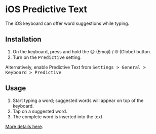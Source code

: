 # iOS Predictive Text

The iOS keyboard can offer word suggestions while typing.

## Installation

1. On the keyboard, press and hold the <kbd>😃</kbd> (Emoji) / <kbd>🌐</kbd> (Globe) button.
2. Turn on the <kbd>Predictive</kbd> setting.

Alternatively, enable Predictive Text from <kbd>Settings > General > Keyboard > Predictive</kbd>

## Usage

1. Start typing a word; suggested words will appear on top of the keyboard.
2. Tap on a suggested word.
3. The complete word is inserted into the text.

[More details here](https://support.apple.com/en-us/HT207525).